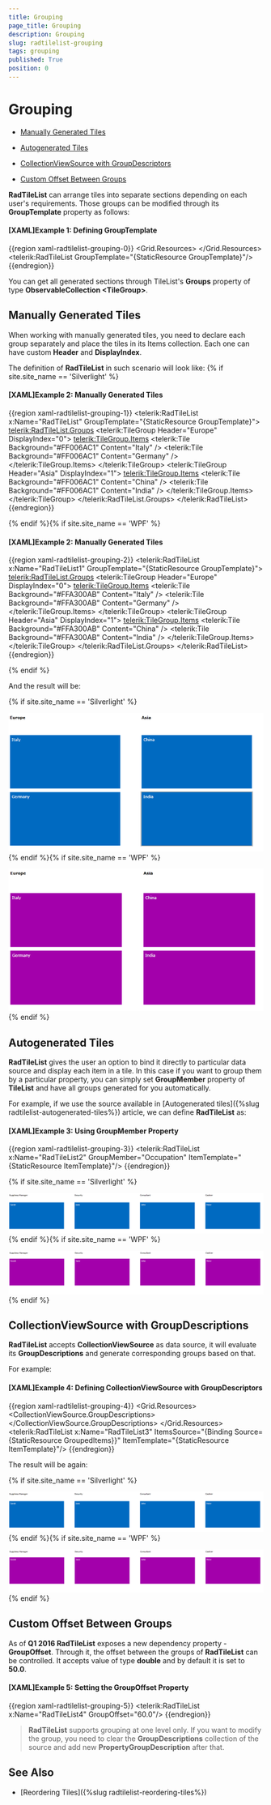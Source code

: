 ```yaml
---
title: Grouping
page_title: Grouping
description: Grouping
slug: radtilelist-grouping
tags: grouping
published: True
position: 0
---
```


# Grouping

* [Manually Generated Tiles](#manually-generated-tiles)

* [Autogenerated Tiles](#autogenerated-tiles)

* [CollectionViewSource with GroupDescriptors](#collectionviewsource-with-groupdescriptors)

* [Custom Offset Between Groups](#custom-offset-between-groups)


__RadTileList__ can arrange tiles into separate sections depending on each user's requirements. Those groups can be modified through its __GroupTemplate__ property as follows: 

#### __[XAML]Example 1: Defining GroupTemplate__

{{region xaml-radtilelist-grouping-0}}
		<Grid.Resources>
		  <DataTemplate x:Key="GroupTemplate">
		    <TextBlock Text="{Binding}" FontWeight="Bold"/>
		  </DataTemplate>
		  <DataTemplate x:Key="ItemTemplate">
		    <TextBlock Text="{Binding FirstName}"/>
		  </DataTemplate>
		</Grid.Resources>
		<telerik:RadTileList GroupTemplate="{StaticResource GroupTemplate}"/>
	{{endregion}}



You can get all generated sections through TileList's __Groups__ property of type __ObservableCollection &lt;TileGroup&gt;__.

## Manually Generated Tiles

When working with manually generated tiles, you need to declare each group separately and place the tiles in its Items collection. Each one can have custom __Header__ and __DisplayIndex__.

The definition of __RadTileList__ in such scenario will look like:  {% if site.site_name == 'Silverlight' %}

#### __[XAML]Example 2: Manually Generated Tiles__

{{region xaml-radtilelist-grouping-1}}
	<telerik:RadTileList x:Name="RadTileList"
	                       GroupTemplate="{StaticResource GroupTemplate}">
	  <telerik:RadTileList.Groups>
	    <telerik:TileGroup Header="Europe" DisplayIndex="0">
	      <telerik:TileGroup.Items>
	        <telerik:Tile Background="#FF006AC1" Content="Italy" />
	        <telerik:Tile Background="#FF006AC1" Content="Germany" />
	      </telerik:TileGroup.Items>
	    </telerik:TileGroup>
	    <telerik:TileGroup Header="Asia" DisplayIndex="1">
	      <telerik:TileGroup.Items>
	        <telerik:Tile Background="#FF006AC1" Content="China" />
	        <telerik:Tile Background="#FF006AC1" Content="India" />
	      </telerik:TileGroup.Items>
	    </telerik:TileGroup>
	  </telerik:RadTileList.Groups>
	</telerik:RadTileList>
{{endregion}}

{% endif %}{% if site.site_name == 'WPF' %}

#### __[XAML]Example 2: Manually Generated Tiles__

{{region xaml-radtilelist-grouping-2}}
	<telerik:RadTileList x:Name="RadTileList1"
	                       GroupTemplate="{StaticResource GroupTemplate}">
	  <telerik:RadTileList.Groups>
	    <telerik:TileGroup Header="Europe" DisplayIndex="0">
	      <telerik:TileGroup.Items>
	        <telerik:Tile Background="#FFA300AB" Content="Italy" />
	        <telerik:Tile Background="#FFA300AB" Content="Germany" />
	      </telerik:TileGroup.Items>
	    </telerik:TileGroup>
	    <telerik:TileGroup Header="Asia" DisplayIndex="1">
	      <telerik:TileGroup.Items>
	        <telerik:Tile Background="#FFA300AB" Content="China" />
	        <telerik:Tile Background="#FFA300AB" Content="India" />
	      </telerik:TileGroup.Items>
	    </telerik:TileGroup>
	  </telerik:RadTileList.Groups>
	</telerik:RadTileList>
{{endregion}}

{% endif %}

And the result will be:

{% if site.site_name == 'Silverlight' %}

![Grouping SL](images/Grouping_SL.PNG){% endif %}{% if site.site_name == 'WPF' %}

![Grouping WPF](images/Grouping_WPF.PNG){% endif %}

## Autogenerated Tiles

__RadTileList__ gives the user an option to bind it directly to particular data source and display each item in a tile. In this case if you want to group them by a particular property, you can simply set __GroupMember__ property of __TileList__ and have all groups generated for you automatically.

For example, if we use the source available in [Autogenerated tiles]({%slug radtilelist-autogenerated-tiles%}) article, we can define __RadTileList__ as:
        

#### __[XAML]Example 3: Using GroupMember Property__

{{region xaml-radtilelist-grouping-3}}
	<telerik:RadTileList x:Name="RadTileList2"
	               GroupMember="Occupation"
	               ItemTemplate="{StaticResource ItemTemplate}"/>
{{endregion}}



{% if site.site_name == 'Silverlight' %}

![Grouping Autogenerated Tiles SL](images/Grouping_AutogeneratedTiles_SL.PNG){% endif %}{% if site.site_name == 'WPF' %}

![Grouping Autogenerated Tiles WPF](images/Grouping_AutogeneratedTiles_WPF.PNG){% endif %}

## CollectionViewSource with GroupDescriptions

__RadTileList__ accepts __CollectionViewSource__ as data source, it will evaluate its __GroupDescriptions__ and generate corresponding groups based on that. 

For example:
        

#### __[XAML]Example 4: Defining CollectionViewSource with GroupDescriptors__

{{region xaml-radtilelist-grouping-4}}
	  <Grid.Resources>
	    <CollectionViewSource x:Key="GroupedItems" Source="{Binding Employees}" >
	      <CollectionViewSource.GroupDescriptions>
	        <PropertyGroupDescription PropertyName="Occupation" />
	      </CollectionViewSource.GroupDescriptions>
	    </CollectionViewSource>
	  </Grid.Resources>
	  <telerik:RadTileList x:Name="RadTileList3"
	                         ItemsSource="{Binding Source={StaticResource GroupedItems}}"
	                         ItemTemplate="{StaticResource ItemTemplate}"/>
{{endregion}}


The result will be again:

{% if site.site_name == 'Silverlight' %}

![Grouping Autogenerated Tiles SL](images/Grouping_AutogeneratedTiles_SL.PNG){% endif %}{% if site.site_name == 'WPF' %}

![Grouping Autogenerated Tiles WPF](images/Grouping_AutogeneratedTiles_WPF.PNG){% endif %}

## Custom Offset Between Groups

As of __Q1 2016 RadTileList__ exposes a new dependency property - __GroupOffset__. Through it, the offset between the groups of __RadTileList__ can be controlled. It accepts value of type __double__ and by default it is set to __50.0__.


#### __[XAML]Example 5: Setting the GroupOffset Property__

{{region xaml-radtilelist-grouping-5}}
	<telerik:RadTileList x:Name="RadTileList4"
	               		 GroupOffset="60.0"/>
{{endregion}}



> __RadTileList__ supports grouping at one level only. If you want to modify the group, you need to clear the __GroupDescriptions__ collection of the source and add new __PropertyGroupDescription__ after that. 


## See Also

* [Reordering Tiles]({%slug radtilelist-reordering-tiles%})
      
